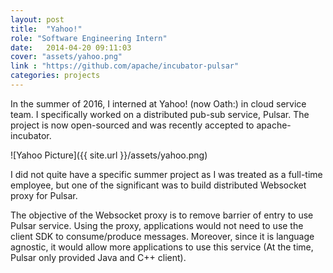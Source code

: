 ```yaml
---
layout: post
title:  "Yahoo!"
role: "Software Engineering Intern"
date:   2014-04-20 09:11:03
cover: "assets/yahoo.png"
link : "https://github.com/apache/incubator-pulsar"
categories: projects
---
```

In the summer of 2016, I interned at Yahoo! (now Oath:) in cloud service team. I specifically worked on a distributed pub-sub service, Pulsar. The project is now open-sourced and was recently accepted to apache-incubator.

![Yahoo Picture]({{ site.url }}/assets/yahoo.png)

I did not quite have a specific summer project as I was treated as a full-time employee, but one of the significant was to build distributed Websocket proxy for Pulsar.

The objective of the Websocket proxy is to remove barrier of entry to use Pulsar service. Using the proxy, applications would not need to use the client SDK to consume/produce messages. Moreover, since it is language agnostic, it would allow more applications to use this service (At the time, Pulsar only provided Java and C++ client).
